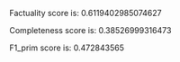 Factuality score is: 0.6119402985074627

Completeness score is: 0.38526999316473

F1_prim score is: 0.472843565
